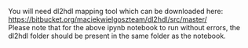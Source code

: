 You will need dl2hdl mapping tool which can be downloaded here: https://bitbucket.org/maciekwielgoszteam/dl2hdl/src/master/  
Please note that for the above ipynb notebook to run without errors, the dl2hdl folder should be present in the same folder as the notebook.
